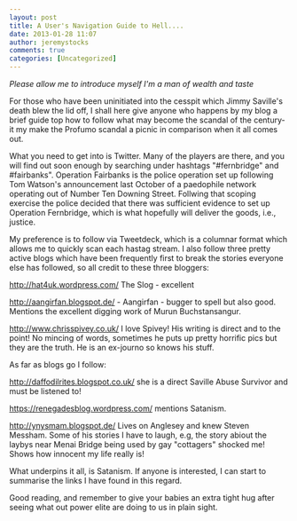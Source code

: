 ```yaml
---
layout: post
title: A User's Navigation Guide to Hell....
date: 2013-01-28 11:07
author: jeremystocks
comments: true
categories: [Uncategorized]
---
```

<em>Please allow me to introduce myself 
I'm a man of wealth and taste</em>

For those who have been uninitiated into the cesspit which Jimmy Saville's death blew the lid off, I shall here give anyone who happens by my blog a brief guide top how to follow what may become the scandal of the century- it my make the Profumo scandal a picnic in comparison when it all comes out.

What you need to get into is Twitter. Many of the players are there, and you will find out soon enough by searching under hashtags "#fernbridge" and #fairbanks". Operation Fairbanks is the police operation set up following Tom Watson's announcement last October of a paedophile network operating out of Number Ten Downing Street. Follwing that scoping exercise the police decided that there was sufficient evidence to set up Operation Fernbridge, which is what hopefully will deliver the goods, i.e., justice.

My preference is to follow via Tweetdeck, which is a columnar format which allows me to quickly scan each hastag stream. I also follow three pretty active blogs which have been frequently first to break the stories everyone else has followed, so all credit to these three bloggers:

http://hat4uk.wordpress.com/ The Slog - excellent

http://aangirfan.blogspot.de/ - Aangirfan - bugger to spell but also good. Mentions the excellent digging work of Murun Buchstansangur.

http://www.chrisspivey.co.uk/ I love Spivey! His writing is direct and to the point! No mincing of words, sometimes he puts up pretty horrific pics but they are the truth. He is an ex-journo so knows his stuff.

As far as blogs go I follow:

http://daffodilrites.blogspot.co.uk/ she is a direct Saville Abuse Survivor and must be listened to!

https://renegadesblog.wordpress.com/ mentions Satanism.

http://ynysmam.blogspot.de/ Lives on Anglesey and knew Steven Messham. Some of his stories I have to laugh, e.g, the story abiout the laybys near Menai Bridge being used by gay "cottagers" shocked me! Shows how innocent my life really is!

What underpins it all, is Satanism. If anyone is interested, I can start to summarise the links I have found in this regard.

Good reading, and remember to give your babies an extra tight hug after seeing what out power elite are doing to us in plain sight.
